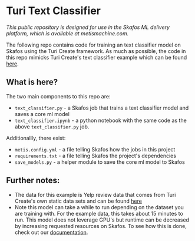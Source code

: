 # Turi Text Classifier

_This public repository is designed for use in the Skafos ML delivery platform, which is available at metismachine.com._

The following repo contains code for training an text classifier model on Skafos using the Turi Create framework. As much as possible, the code in this repo mimicks Turi Create's text classifier example which can be found [here](https://apple.github.io/turicreate/docs/userguide/text_classifier/). 

## What is here?

The two main components to this repo are:
- `text_classifier.py` - a Skafos job that trains a text classifier model and saves a core ml model
- `text_classifier.ipynb` - a python notebook with the same code as the above `text_classifier.py` job.

Additionallly, there exist:
- `metis.config.yml` - a file telling Skafos how the jobs in this project
- `requirements.txt` - a file telling Skafos the project's dependencies
- `save_models.py` - a helper module to save the core ml model to Skafos

## Further notes:
- The data for this example is Yelp review data that comes from Turi Create's own static data sets and can be found [here](https://static.turi.com/datasets/regression/yelp-data.csv)
- Note this model can take a while to run depending on the dataset you are training with. For the example data, this takes about 15 minutes to run. This model does not leverage GPU's but runtime can be decreased by increasing requested resources on Skafos. To see how this is done, check out our [documentation](https://docs.metismachine.io/docs/jobs-1).
